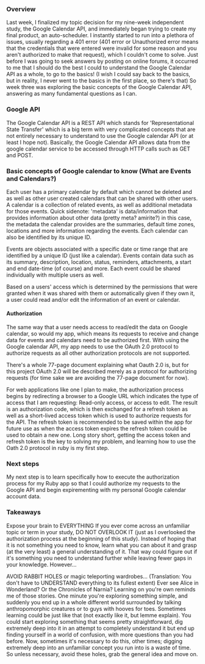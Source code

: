 
### Overview
Last week, I finalized my topic decision for my nine-week independent study, the Google Calendar API, and immediately began trying to create my final product, an auto-scheduler.  I instantly started to run into a plethora of issues, usually regarding a 401 error (401 error or Unauthorized error means that the credentials that were entered were invalid for some reason and you aren't authorized to make that request), which I couldn't come to solve. Just before I was going to seek answers by posting on online forums, it occurred to me that I should do the best I could to understand the Google Calendar API as a whole, to go to the basics! (I wish I could say back to the basics, but in reality, I never went to the basics in the first place, so there's that) So week three was exploring the basic concepts of the Google Calendar API, answering as many fundamental questions as I can.


### Google API
The Google Calendar API is a REST API which stands for 'Representational State Transfer' which is a big term with very complicated concepts that are not entirely necessary to understand to use the Google calendar API (or at least I hope not).  Basically, the Google Calendar API allows data from the google calendar service to be accessed through HTTP calls such as GET and POST.


### Basic concepts of Google calendar to know (What are Events and Calendars?)

Each user has a primary calendar by default which cannot be deleted and as well as other user created calendars that can be shared with other users.  A calendar is a collection of related events, as well as additional metadata for those events.
Quick sidenote: 'metadata' is data/information that provides information about other data (pretty meta? amirite?) in this case, the metadata the calendar provides are the summaries, default time zones, locations and more information regarding the events. Each calendar can also be identified by its unique ID. 

 Events are objects associated with a specific date or time range that are identified by a unique ID (just like a calendar). Events contain data such as its summary, description, location, status, reminders, attachments, a start and end date-time (of course) and more. Each event could be shared individually with multiple users as well.

Based on a users' access which is determined by the permissions that were granted when it was shared with them or automatically given if they own it, a user could read and/or edit the information of an event or calendar. 

#### Authorization 
The same way that a user needs access to read/edit the data on Google calendar, so would my app, which means its requests to receive and change data for events and calendars need to be authorized first. With using the Google calendar API, my app needs to use the OAuth 2.0 protocol to authorize requests as all other authorization protocols are not supported.

 There's a whole 77-page document explaining what Oauth 2.0 is, but for this project OAuth 2.0 will be described merely as a protocol for authorizing requests (for time sake we are avoiding the 77-page document for now).

For web applications like one I plan to make, the authorization process begins by redirecting a browser to a Google URL which indicates the type of access that I am requesting: Read-only access, or access to edit. 
The result is an authorization code, which is then exchanged for a refresh token as well as a short-lived access token which is used to authorize requests for the API.
The refresh token is recommended to be saved within the app for future use as when the access token expires the refresh token could be used to obtain a new one.
Long story short, getting the access token and refresh token is the key to solving my problem, and learning how to use the Oath 2.0 protocol in ruby is my first step.

### Next steps
My next step is to learn specifically how to execute the authorization process for my Ruby app so that I could authorize my requests to the Google API and begin expirementing with my personal Google calendar account data. 

### Takeaways
Expose your brain to EVERYTHING
If you ever come across an unfamiliar topic or term in your study, DO NOT OVERLOOK IT (just as I overlooked the authorization process at the beginning of this study). Instead of hoping that it is not something you need to know, learn what you can about it and grasp (at the very least) a general understanding of it. That way could figure out if it's something you need to understand further while leaving fewer gaps in your knowledge. However...


AVOID RABBIT HOLES or magic teleporting wardrobes... 
(Translation: You don't have to UNDERSTAND everything to its fullest extent)
Ever see Alice in Wonderland? Or the Chronicles of Narnia? Learning on you're own reminds me of those stories. One minute you're exploring something simple, and suddenly you end up in a whole different world surrounded by talking anthropomorphic creatures or to guys with hooves for toes. Sometimes learning could be just like that (not exactly like it, but lemme explain). You could start exploring something that seems pretty straightforward, dig extremely deep into it in an attempt to completely understand it but end up finding yourself in a world of confusion, with more questions than you had before. Now, sometimes it's necessary to do this, other times; digging extremely deep into an unfamiliar concept you run into is a waste of time. So unless necessary, avoid these holes, grab the general idea and move on.
